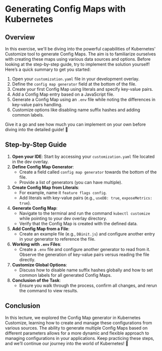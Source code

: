 # Generating Config Maps with Kubernetes

## Overview

In this exercise, we'll be diving into the powerful capabilities of Kubernetes' Customize tool to generate Config Maps. The aim is to familiarize ourselves with creating these maps using various data sources and options. Before looking at the step-by-step guide, try to implement the solution yourself! Here’s a quick summary to get you started:

1. Open your `customization.yaml` file in your development overlay.
2. Define the `config map generator` field at the bottom of the file.
3. Create your first Config Map using literals and specify key-value pairs.
4. Add a Config Map entry based on a JavaScript file.
5. Generate a Config Map using an `.env` file while noting the differences in key-value pairs handling.
6. Customize options like disabling name suffix hashes and adding common labels.

Give it a go and see how much you can implement on your own before diving into the detailed guide! 💪

## Step-by-Step Guide

1. **Open your IDE**: Start by accessing your `customization.yaml` file located in the dev overlay.
2. **Define Config Map Generator**:
   - Create a field called `config map generator` towards the bottom of the file.
   - Provide a list of generators (you can have multiple).
3. **Create Config Map from Literals**:
   - For example, name it `feature flags config`.
   - Add literals with key-value pairs (e.g., `useDB: true`, `exposeMetrics: true`).
4. **Generate Config Map**:
   - Navigate to the terminal and run the command `kubectl customize` while pointing to your dev overlay directory.
   - Verify that the Config Map is created with the defined data.
5. **Add Config Map from a File**:
   - Create an example file (e.g., `DBinit.js`) and configure another entry in your generator to reference the file.
6. **Working with `.env` Files**:
   - Create a `.env` file and configure another generator to read from it. Observe the generation of key-value pairs versus reading the file directly.
7. **Customize Global Options**:
   - Discuss how to disable name suffix hashes globally and how to set common labels for all generated Config Maps.
8. **Conclusion of the Task**:
   - Ensure you walk through the process, confirm all changes, and rerun the command to view results.

## Conclusion

In this lecture, we explored the Config Map generator in Kubernetes Customize, learning how to create and manage these configurations from various sources. The ability to generate multiple Config Maps based on different parameters allows for a more dynamic and flexible approach to managing configurations in your applications. Keep practicing these steps, and we’ll continue our journey into the world of Kubernetes! 🚀
